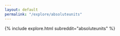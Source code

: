 ```yaml
---
layout: default
permalink: "/explore/absoluteunits"
---
```


{% include explore.html subreddit="absoluteunits" %}
